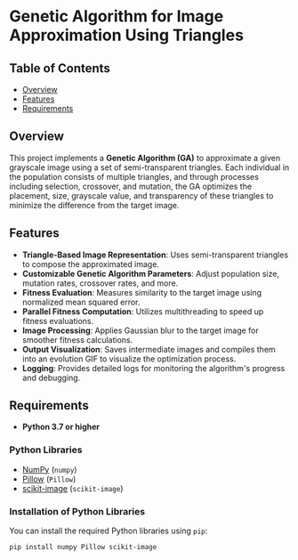 # Genetic Algorithm for Image Approximation Using Triangles

## Table of Contents
- [Overview](#overview)
- [Features](#features)
- [Requirements](#requirements)

## Overview

This project implements a **Genetic Algorithm (GA)** to approximate a given grayscale image using a set of semi-transparent triangles. Each individual in the population consists of multiple triangles, and through processes including selection, crossover, and mutation, the GA optimizes the placement, size, grayscale value, and transparency of these triangles to minimize the difference from the target image.

## Features

- **Triangle-Based Image Representation**: Uses semi-transparent triangles to compose the approximated image.
- **Customizable Genetic Algorithm Parameters**: Adjust population size, mutation rates, crossover rates, and more.
- **Fitness Evaluation**: Measures similarity to the target image using normalized mean squared error.
- **Parallel Fitness Computation**: Utilizes multithreading to speed up fitness evaluations.
- **Image Processing**: Applies Gaussian blur to the target image for smoother fitness calculations.
- **Output Visualization**: Saves intermediate images and compiles them into an evolution GIF to visualize the optimization process.
- **Logging**: Provides detailed logs for monitoring the algorithm's progress and debugging.

## Requirements

- **Python 3.7 or higher**

### Python Libraries

- [NumPy](https://numpy.org/) (`numpy`)
- [Pillow](https://python-pillow.org/) (`Pillow`)
- [scikit-image](https://scikit-image.org/) (`scikit-image`)

### Installation of Python Libraries

You can install the required Python libraries using `pip`:

```bash
pip install numpy Pillow scikit-image
